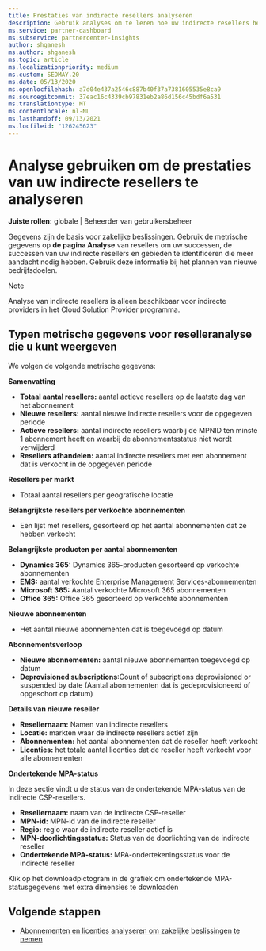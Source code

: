 ```yaml
---
title: Prestaties van indirecte resellers analyseren
description: Gebruik analyses om te leren hoe uw indirecte resellers het doen, zowel hun successen als gebieden die mogelijk meer aandacht nodig hebben.
ms.service: partner-dashboard
ms.subservice: partnercenter-insights
author: shganesh
ms.author: shganesh
ms.topic: article
ms.localizationpriority: medium
ms.custom: SEOMAY.20
ms.date: 05/13/2020
ms.openlocfilehash: a7d04e437a2546c887b40f37a7381605535e8ca9
ms.sourcegitcommit: 37eac16c4339cb97831eb2a86d156c45bdf6a531
ms.translationtype: MT
ms.contentlocale: nl-NL
ms.lasthandoff: 09/13/2021
ms.locfileid: "126245623"
---
```

# <a name="use-analytics-to-analyze-the-performance-of-your-indirect-resellers"></a>Analyse gebruiken om de prestaties van uw indirecte resellers te analyseren

**Juiste rollen:** globale | Beheerder van gebruikersbeheer


Gegevens zijn de basis voor zakelijke beslissingen. Gebruik de metrische gegevens op **de pagina Analyse** van resellers om uw successen, de successen van uw indirecte resellers en gebieden te identificeren die meer aandacht nodig hebben. Gebruik deze informatie bij het plannen van nieuwe bedrijfsdoelen.

> [!NOTE]
> Analyse van indirecte resellers is alleen beschikbaar voor indirecte providers in het Cloud Solution Provider programma.

## <a name="types-of-reseller-analytics-metrics-you-can-view"></a>Typen metrische gegevens voor reselleranalyse die u kunt weergeven

We volgen de volgende metrische gegevens:

**Samenvatting**  
 - **Totaal aantal resellers:** aantal actieve resellers op de laatste dag van het abonnement  
 - **Nieuwe resellers:** aantal nieuwe indirecte resellers voor de opgegeven periode  
 - **Actieve resellers:** aantal indirecte resellers waarbij de MPNID ten minste 1 abonnement heeft en waarbij de abonnementsstatus niet wordt verwijderd  
 - **Resellers afhandelen:** aantal indirecte resellers met een abonnement dat is verkocht in de opgegeven periode  

**Resellers per markt**  
 - Totaal aantal resellers per geografische locatie  

**Belangrijkste resellers per verkochte abonnementen**
 - Een lijst met resellers, gesorteerd op het aantal abonnementen dat ze hebben verkocht  

**Belangrijkste producten per aantal abonnementen**  
 - **Dynamics 365:** Dynamics 365-producten gesorteerd op verkochte abonnementen  
 - **EMS:** aantal verkochte Enterprise Management Services-abonnementen  
 - **Microsoft 365:** Aantal verkochte Microsoft 365 abonnementen  
 - **Office 365:** Office 365 gesorteerd op verkochte abonnementen  

**Nieuwe abonnementen**  
 - Het aantal nieuwe abonnementen dat is toegevoegd op datum  

**Abonnementsverloop**  
 - **Nieuwe abonnementen:** aantal nieuwe abonnementen toegevoegd op datum  
 - **Deprovisioned subscriptions**:Count of subscriptions deprovisioned or suspended by date (Aantal abonnementen dat is gedeprovisioneerd of opgeschort op datum)  

**Details van nieuwe reseller**  
 - **Resellernaam:** Namen van indirecte resellers  
 - **Locatie:** markten waar de indirecte resellers actief zijn  
 - **Abonnementen:** het aantal abonnementen dat de reseller heeft verkocht  
 - **Licenties:** het totale aantal licenties dat de reseller heeft verkocht voor alle abonnementen  

**Ondertekende MPA-status**

In deze sectie vindt u de status van de ondertekende MPA-status van de indirecte CSP-resellers.

 - **Resellernaam:** naam van de indirecte CSP-reseller
 - **MPN-id:** MPN-id van de indirecte reseller
 - **Regio:** regio waar de indirecte reseller actief is
 - **MPN-doorlichtingsstatus:** Status van de doorlichting van de indirecte reseller
 - **Ondertekende MPA-status:** MPA-ondertekeningsstatus voor de indirecte reseller

Klik op het downloadpictogram in de grafiek om ondertekende MPA-statusgegevens met extra dimensies te downloaden
  
## <a name="next-steps"></a>Volgende stappen

- [Abonnementen en licenties analyseren om zakelijke beslissingen te nemen](analyze-subscriptions-licenses.md)